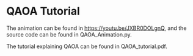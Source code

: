 # QAOA Tutorial
The animation can be found in https://youtu.be/JXBR0DOLgnQ, and the source code can be found in QAOA_Animation.py.

The tutorial explaining QAOA can be found in QAOA_tutorial.pdf.